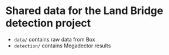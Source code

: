 # Shared data for the Land Bridge detection project

- `data/` contains raw data from Box
- `detection/` contains Megadector results
